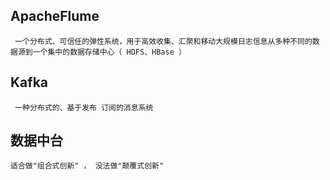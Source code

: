 ## ApacheFlume
` 一个分布式、可信任的弹性系统，用于高效收集、汇聚和移动大规模日志信息从多种不同的数据源到一个集中的数据存储中心（ HDFS、HBase ）`
## Kafka
` 一种分布式的、基于发布 订阅的消息系统`
## 数据中台
` 适合做"组合式创新" ， 没法做"颠覆式创新" `
